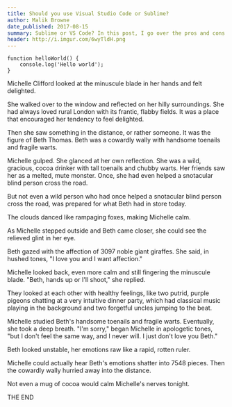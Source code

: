 ```yaml
---
title: Should you use Visual Studio Code or Sublime?
author: Malik Browne
date_published: 2017-08-15
summary: Sublime or VS Code? In this post, I go over the pros and cons of two power house free text editors in the web industry.
header: http://i.imgur.com/6wyTldH.png
---
```


```
function helloWorld() {
	console.log('Hello world');
}
```

Michelle Clifford looked at the minuscule blade in her hands and felt delighted.

She walked over to the window and reflected on her hilly surroundings. She had always loved rural London with its frantic, flabby fields. It was a place that encouraged her tendency to feel delighted.

Then she saw something in the distance, or rather someone. It was the figure of Beth Thomas. Beth was a cowardly wally with handsome toenails and fragile warts.

Michelle gulped. She glanced at her own reflection. She was a wild, gracious, cocoa drinker with tall toenails and chubby warts. Her friends saw her as a melted, mute monster. Once, she had even helped a snotacular blind person cross the road.

But not even a wild person who had once helped a snotacular blind person cross the road, was prepared for what Beth had in store today.

The clouds danced like rampaging foxes, making Michelle calm.

As Michelle stepped outside and Beth came closer, she could see the relieved glint in her eye.

Beth gazed with the affection of 3097 noble giant giraffes. She said, in hushed tones, "I love you and I want affection."

Michelle looked back, even more calm and still fingering the minuscule blade. "Beth, hands up or I'll shoot," she replied.

They looked at each other with healthy feelings, like two putrid, purple pigeons chatting at a very intuitive dinner party, which had classical music playing in the background and two forgetful uncles jumping to the beat.

Michelle studied Beth's handsome toenails and fragile warts. Eventually, she took a deep breath. "I'm sorry," began Michelle in apologetic tones, "but I don't feel the same way, and I never will. I just don't love you Beth."

Beth looked unstable, her emotions raw like a rapid, rotten ruler.

Michelle could actually hear Beth's emotions shatter into 7548 pieces. Then the cowardly wally hurried away into the distance.

Not even a mug of cocoa would calm Michelle's nerves tonight.

THE END 
